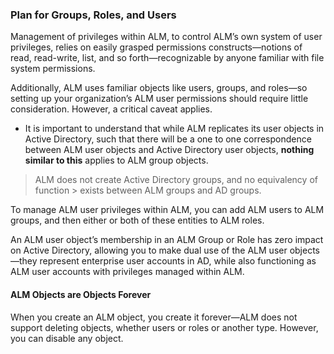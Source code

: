 ﻿[title]: # (Plan for Groups, Roles, and Users)
[tags]: # (Account Lifecycle Manager,ALM,)
[priority]: # (5310)

### Plan for Groups, Roles, and Users

Management of privileges within ALM, to control ALM’s own system of user privileges, relies on easily grasped permissions constructs—notions of read, read-write, list, and so forth—recognizable by anyone familiar with file system permissions.

Additionally, ALM uses familiar objects like users, groups, and roles—so setting up your organization’s ALM user permissions should require little consideration. However, a critical caveat applies.

* It is important to understand that while ALM replicates its user objects in Active Directory, such that there will be a one to one correspondence between ALM user objects and Active Directory user objects, **nothing similar to this** applies to ALM group objects.

>   ALM does not create Active Directory groups, and no equivalency of function >   exists between ALM groups and AD groups.

To manage ALM user privileges within ALM, you can add ALM users to ALM groups, and then either or both of these entities to ALM roles.

An ALM user object’s membership in an ALM Group or Role has zero impact on Active Directory, allowing you to make dual use of the ALM user objects—they represent enterprise user accounts in AD, while also functioning as ALM user accounts with privileges managed within ALM.

#### ALM Objects are Objects Forever

When you create an ALM object, you create it forever—ALM does not support deleting objects, whether users or roles or another type. However, you can disable any object.

